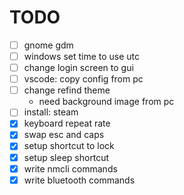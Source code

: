# TODO

- [ ] gnome gdm
- [ ] windows set time to use utc
- [ ] change login screen to gui
- [ ] vscode: copy config from pc
- [ ] change refind theme
  - need background image from pc
- [ ] install: steam
- [x] keyboard repeat rate
- [x] swap esc and caps
- [x] setup shortcut to lock
- [x] setup sleep shortcut
- [x] write nmcli commands
- [x] write bluetooth commands
